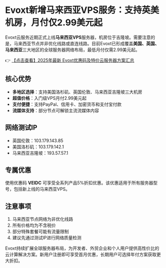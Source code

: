 # Evoxt新增马来西亚VPS服务：支持英美机房，月付仅2.99美元起

Evoxt云服务近期正式上线**马来西亚VPS**服务器，机房位于吉隆坡。需要注意的是，马来西亚节点并非优化线路或直连线路。目前Evoxt已形成覆盖**美国、英国、马来西亚**三大地区的全球服务器网络布局，最低月付仅需2.99美元起。

👉 [【点击查看】2025年最新 Evoxt优惠码及特价云服务器方案汇总](https://bit.ly/evoxt)

## 核心优势
- **多地区选择**：支持美国洛杉矶、英国伦敦、马来西亚吉隆坡三大机房
- **超值价格**：入门级VPS月付2.99美元起
- **支付便捷**：支持PayPal、信用卡、加密货币和支付宝付款
- **流媒体支持**：部分节点可解锁主流流媒体内容

## 网络测试IP
- 英国伦敦：103.179.143.85
- 美国洛杉矶：103.179.142.1
- 马来西亚吉隆坡：193.57.57.1

## 专属优惠
使用优惠码 **VEIDC** 可享受全系列产品5%折扣优惠。该优惠适用于所有服务器型号，包括新上线的马来西亚VPS。

## 注意事项
1. 马来西亚节点网络为非优化线路
2. 所有价格均为不含税价
3. 部分特殊套餐可能有流量限制
4. 建议先通过测试IP进行网络质量检测

Evoxt持续扩展全球服务器布局，为开发者、外贸企业和个人用户提供高性价比的云计算解决方案。新用户注册即可享受首月优惠，长期用户可选择年付方案获取更大折扣。